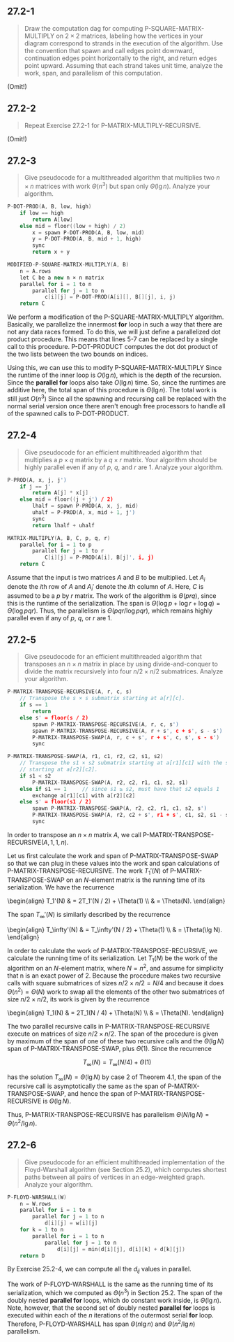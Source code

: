 ## 27.2-1

> Draw the computation dag for computing $\text{P-SQUARE-MATRIX-MULTIPLY}$ on $2 \times 2$ matrices, labeling how the vertices in your diagram correspond to strands in the execution of the algorithm. Use the convention that spawn and call edges point downward, continuation edges point horizontally to the right, and return edges point upward. Assuming that each strand takes unit time, analyze the work, span, and parallelism of this computation.

(Omit!)

## 27.2-2

> Repeat Exercise 27.2-1 for $\text{P-MATRIX-MULTIPLY-RECURSIVE}$.

(Omit!)

## 27.2-3

> Give pseudocode for a multithreaded algorithm that multiplies two $n \times n$ matrices with work $\Theta(n^3)$ but span only $\Theta(\lg n)$. Analyze your algorithm.

```cpp
P-DOT-PROD(A, B, low, high)
    if low == high
        return A[low]
    else mid = floor((low + high) / 2)
        x = spawn P-DOT-PROD(A, B, low, mid)
        y = P-DOT-PROD(A, B, mid + 1, high)
        sync
        return x + y
```

```cpp
MODIFIED-P-SQUARE-MATRIX-MULTIPLY(A, B)
    n = A.rows
    let C be a new n × n matrix
    parallel for i = 1 to n
        parallel for j = 1 to n
            c[i][j] = P-DOT-PROD(A[i][], B[][j], i, j)
    return C
```

We perform a modification of the $\text{P-SQUARE-MATRIX-MULTIPLY}$ algorithm. Basically, we parallelize the innermost **for** loop in such a way that there are not any data races formed. To do this, we will just define a parallelized dot product procedure. This means that lines 5-7 can be replaced by a single call to this procedure. $\text{P-DOT-PRODUCT}$ computes the dot dot product of the two lists between the two bounds on indices.

Using this, we can use this to modify $\text{P-SQUARE-MATRIX-MULTIPLY}$
Since the runtime of the inner loop is $O(\lg n)$, which is the depth of the recursion. Since the **parallel for** loops also take $O(\lg n)$ time. So, since the runtimes are additive here, the total span of this procedure is $\Theta(\lg n)$. The total work is still just $O(n^3)$ Since all the spawning and recursing call be replaced with the normal serial version once there aren't enough free processors to handle all of the spawned calls to $\text{P-DOT-PRODUCT}$.

## 27.2-4

> Give pseudocode for an efficient multithreaded algorithm that multiplies a $p \times q$ matrix by a $q \times r$ matrix. Your algorithm should be highly parallel even if any of $p$, $q$, and $r$ are 1. Analyze your algorithm.

```cpp
P-PROD(A, x, j, j')
    if j == j'
        return A[j] * x[j]
    else mid = floor((j + j') / 2)
        lhalf = spawn P-PROD(A, x, j, mid)
        uhalf = P-PROD(A, x, mid + 1, j')
        sync
        return lhalf + uhalf
```

```cpp
MATRIX-MULTIPLY(A, B, C, p, q, r)
    parallel for i = 1 to p
        parallel for j = 1 to r
            C[i][j] = P-PROD(A[i], B[j]', i, j)
    return C
```

Assume that the input is two matrices $A$ and $B$ to be multiplied. Let $A_i$ denote the $i$th row of $A$ and $A_i'$ denote the $i$th column of $A$. Here, $C$
is assumed to be a $p$ by $r$ matrix. The work of the algorithm is $\Theta(prq)$, since this is the runtime of the serialization. The span is $\Theta(\log p + \log r + \log q) = \Theta(\log pqr)$. Thus, the parallelism is $\Theta(pqr / \log pqr)$, which remains highly parallel even if any of $p$, $q$, or $r$ are $1$.

## 27.2-5

> Give pseudocode for an efficient multithreaded algorithm that transposes an $n \times n$ matrix in place by using divide-and-conquer to divide the matrix recursively into four $n / 2 \times n / 2$ submatrices. Analyze your algorithm.

```cpp
P-MATRIX-TRANSPOSE-RECURSIVE(A, r, c, s)
    // Transpose the s × s submatrix starting at a[r][c].
    if s == 1
        return
    else s' = floor(s / 2)
        spawn P-MATRIX-TRANSPOSE-RECURSIVE(A, r, c, s')
        spawn P-MATRIX-TRANSPOSE-RECURSIVE(A, r + s', c + s', s - s')
        P-MATRIX-TRANSPOSE-SWAP(A, r, c + s', r + s', c, s', s - s')
        sync
```

```cpp
P-MATRIX-TRANSPOSE-SWAP(A, r1, c1, r2, c2, s1, s2)
    // Transpose the s1 × s2 submatrix starting at a[r1][c1] with the s2 × s1 submatrix
    // starting at a[r2][c2].
    if s1 < s2
        P-MATRIX-TRANSPOSE-SWAP(A, r2, c2, r1, c1, s2, s1)
    else if s1 == 1     // since s1 ≥ s2, must have that s2 equals 1
        exchange a[r1][c1] with a[r2][c2]
    else s' = floor(s1 / 2)
        spawn P-MATRIX-TRANSPOSE-SWAP(A, r2, c2, r1, c1, s2, s')
        P-MATRIX-TRANSPOSE-SWAP(A, r2, c2 + s', r1 + s', c1, s2, s1 - s')
        sync
```

In order to transpose an $n \times n$ matrix $A$, we call $\text{P-MATRIX-TRANSPOSE-RECURSIVE}(A, 1, 1, n)$.

Let us first calculate the work and span of $\text{P-MATRIX-TRANSPOSE-SWAP}$ so that we can plug in these values into the work and span calculations of $\text{P-MATRIX-TRANSPOSE-RECURSIVE}$. The work $T_1'(N)$ of $\text{P-MATRIX-TRANSPOSE-SWAP}$ on an $N$-element matrix is the running time of its serialization. We have the recurrence

\begin{align}
T_1'(N) & = 2T_1'(N / 2) + \Theta(1) \\\\
        & = \Theta(N).
\end{align}

The span $T_\infty'(N)$ is similarly described by the recurrence

\begin{align}
T_\infty'(N) & = T_\infty'(N / 2) + \Theta(1) \\\\
             & = \Theta(\lg N).
\end{align}

In order to calculate the work of $\text{P-MATRIX-TRANSPOSE-RECURSIVE}$, we calculate the running time of its serialization. Let $T_1(N)$ be the work of the algorithm on an $N$-element matrix, where $N = n^2$, and assume for simplicity that n is an exact power of $2$. Because the procedure makes two recursive calls with square submatrices of sizes $n / 2 \times n / 2 = N / 4$ and because it does $\Theta(n^2) = \Theta(N)$ work to swap all the elements of the other two submatrices of size $n / 2 \times n / 2$, its work is given by the recurrence

\begin{align}
T_1(N) & = 2T_1(N / 4) + \Theta(N) \\\\
       & = \Theta(N).
\end{align}

The two parallel recursive calls in $\text{P-MATRIX-TRANSPOSE-RECURSIVE}$ execute on matrices of size $n / 2 \times n / 2$. The span of the procedure is given by maximum of the span of one of these two recursive calls and the $\Theta(\lg N)$ span of $\text{P-MATRIX-TRANSPOSE-SWAP}$, plus $\Theta(1)$. Since the recurrence

$$T_\infty(N) = T_\infty(N / 4) + \Theta(1)$$

has the solution $T_\infty(N) = \Theta(\lg N)$ by case 2 of Theorem 4.1, the span of the recursive call is asymptotically the same as the span of $\text{P-MATRIX-TRANSPOSE-SWAP}$, and hence the span of $\text{P-MATRIX-TRANSPOSE-RECURSIVE}$ is $\Theta(\lg N)$.

Thus, $\text{P-MATRIX-TRANSPOSE-RECURSIVE}$ has parallelism $\Theta(N / \lg N) = \Theta(n^2 / \lg n)$.

## 27.2-6

> Give pseudocode for an efficient multithreaded implementation of the Floyd-Warshall algorithm (see Section 25.2), which computes shortest paths between all pairs of vertices in an edge-weighted graph. Analyze your algorithm.

```cpp
P-FLOYD-WARSHALL(W)
    n = W.rows
    parallel for i = 1 to n
        parallel for j = 1 to n
            d[i][j] = w[i][j]
    for k = 1 to n
        parallel for i = 1 to n
            parallel for j = 1 to n
                d[i][j] = min(d[i][j], d[i][k] + d[k][j])
    return D
```

By Exercise 25.2-4, we can compute all the $d_{ij}$ values in parallel.

The work of $\text{P-FLOYD-WARSHALL}$ is the same as the running time of its serialization, which we computed as $\Theta(n^3)$ in Section 25.2. The span of the doubly nested **parallel for** loops, which do constant work inside, is $\Theta(\lg n)$. Note, however, that the second set of doubly nested **parallel for** loops is executed within each of the $n$ iterations of the outermost serial **for** loop. Therefore, $\text{P-FLOYD-WARSHALL}$ has span $\Theta(n\lg n)$ and $\Theta(n^2 / \lg n)$ parallelism.
